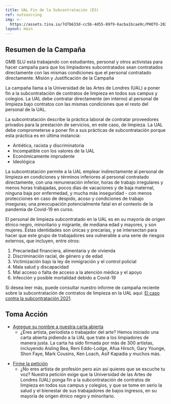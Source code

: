 ```yaml
---
title: UAL Fin de la Subcontratación (ES)
ref: outsourcing
img: >-
  https://assets.tina.io/7d7b633d-cc5b-4d55-89f9-6acba1bcae9c/PHOTO-2021-11-19-09-33-45.jpg
layout: main
---
```


## Resumen de la Campaña

GMB SLU está trabajando con estudiantes, personal y otros activistas para hacer campaña para que los limpiadores subcontratados sean contratados directamente con las mismas condiciones que el personal contratado directamente.
Misión y Justificación de la Campaña

La campaña llama a la Universidad de las Artes de Londres (UAL) a poner fin a la subcontratación de contratos de limpieza en todos sus campus y colegios. La UAL debe contratar directamente (en interno) al personal de limpieza bajo contratos con las mismas condiciones que el resto del personal de la UAL.

La subcontratación describe la práctica laboral de contratar proveedores privados para la prestación de servicios, en este caso, de limpieza. La UAL debe comprometerse a poner fin a sus prácticas de subcontratación porque esta práctica es en última instancia:

* Antiética, racista y discriminatoria
* Incompatible con los valores de la UAL
* Económicamente imprudente
* Ideológica

La subcontratación permite a la UAL emplear indirectamente al personal de limpieza en condiciones y términos inferiores al personal contratado directamente, con una remuneración inferior, horas de trabajo irregulares y menos horas trabajadas, pocos días de vacaciones y de baja maternal, ninguna baja por enfermedad, y mucha más inseguridad - con menos protecciones en caso de despido, acoso y condiciones de trabajo inseguras; una preocupación potencialmente fatal en el contexto de la pandemia de Covid-19 en curso.

El personal de limpieza subcontratado en la UAL es en su mayoría de origen étnico negro, minoritario y migrante, de mediana edad y mayores, y son mujeres. Estas identidades son únicas y precarias, y se intersectan para hacer que este grupo de trabajadores sea vulnerable a una serie de riesgos externos, que incluyen, entre otros:

1. Precariedad financiera, alimentaria y de vivienda
2. Discriminación racial, de género y de edad
3. Victimización bajo la ley de inmigración y el control policial
4. Mala salud y discapacidad
5. Mal acceso o falta de acceso a la atención médica y el apoyo
6. Infección y posible mortalidad debido a Covid-19

Si desea leer más, puede consultar nuestro informe de campaña reciente 
sobre la subcontratación de contratos de limpieza en la UAL aquí: [El 
caso contra la subcontratación 2021](https://issuu.com/ualendoutsourcing/docs/ual_outsourcing_case_doc "El caso contra la subcontratación 2021").

## Toma Acción

* [Agregue su nombre a nuestra carta abierta](https://docs.google.com/forms/d/e/1FAIpQLSf359i_msTCUoKEZMgxZy4ef1YNjewjVhg9O8Pui1SkQWv6Zw/viewform "Agregue su nombre a nuestra carta abierta")
  *  ¿Eres artista, periodista o trabajador del arte? Hemos iniciado una carta abierta pidiendo a la UAL que trate a los limpiadores de manera justa. La carta ha sido firmada por más de 300 artistas, incluyendo Aisling Bea, Reni Eddo-Lodge, Afua Hirsch, Gary Younge, Shon Faye, Mark Cousins, Ken Loach, Asif Kapadia y muchos más.

<!---->

* [Firme la petición](https://actionnetwork.org/petitions/ual-end-racist-outsourcing-cleaners "Firme la petición")
  * ¿No eres artista de profesión pero aún así quieres que se escuche tu voz? Nuestra petición exige que la Universidad de las Artes de Londres (UAL) ponga fin a la subcontratación de contratos de limpieza en todos sus campus y colegios, y que se tome en serio la salud y el bienestar de sus trabajadores de bajos ingresos, en su mayoría de origen étnico negro y minoritario.
